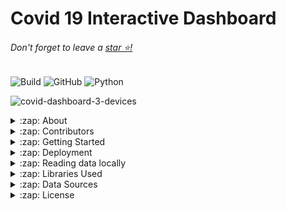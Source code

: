 # Covid 19 Interactive Dashboard
###### Don't forget to leave a [star ⭐!](https://github.com/psavarmattas/covid19-dashboard/stargazers?after=Y3Vyc29yOnYyOpO5MjAyMC0wNS0xM1QwOTo1MzoyMC0wNTowMADODRbOpg%3D%3D)

![Build](https://img.shields.io/badge/Build-Passing-green?style=for-the-badge)
![GitHub](https://img.shields.io/badge/License-Apache%202.0-blue?style=for-the-badge)
![Python](https://img.shields.io/badge/Made%20With-Python-red?style=for-the-badge)

![covid-dashboard-3-devices](https://user-images.githubusercontent.com/23439187/115303139-de94f580-a128-11eb-9028-3144d808ac00.png)

<details>

<summary>:zap: About</summary>

> Coronavirus disease (COVID-19) is an infectious disease caused by a newly discovered coronavirus.
> At this time, there are no specific vaccines or treatments for COVID-19. The best way to prevent and slow down transmission is be **well informed** about the COVID-19 virus. [who.int](https://www.who.int/health-topics/coronavirus#tab=tab_1)

The goal of this project is not to build *just another dashboard*. But, to focus on collaborative plot ideas, and a mobile friendly UI/UX. Feel free to open an issue requesting a type of plot, table, or any feature for that matter.

</details>


<details>

<summary>:zap: Contributors</summary>

Start contributing by going to [contributing.md](https://github.com/psavarmattas/covid19-dashboard/blob/master/contributing.md) to check for details.

</details>


<details>

<summary>:zap: Getting Started</summary>


<details>

<summary>:zap: Prerequisites</summary>


* Python 3.9.4 (This project was build on this version as the base).
* Pip
* Visual Studio Code (For the IDE)
* Anaconda Navigator as the preferred virtual environment container but you can also use others.

</details>

<details>

<summary>:zap: Installing</summary>

Get the project up and running locally in just 5 easy steps.

1. Create a personal [Fork](https://github.com/login?return_to=%2Fpsavarmattas%2Fcovid19-dashboard) of this repository.

2. **Clone** the fork with HTTPS, using your local terminal to a preferred location, and **cd** into the project.

```bash
git clone https://github.com/your_username/covid19-dashboard.git

Cloning into 'covid19-dashboard'...
remote: Enumerating objects: 113, done.
remote: Counting objects: 100% (113/113), done.
remote: Compressing objects: 100% (80/80), done.
Receiving objects: 100% (2845/2845), 12.52 MiB | 5.21 MiB/s, done.

cd covid19-dashboard/
```

3. Create your virtual environment, and activate it.

```bash
python -m venv env

source env/bin/activate  # Linux/Mac
env/Scripts/activate  # Windows
```

4. Install dependencies

```bash
pip install -r requirements.txt
```

5. Run local server, and **DONE**!

```bash
python manage.py runserver

May 06, 2020 - 11:22:23
Django version 3.0.6, using settings 'core.settings'
Starting development server at http://127.0.0.1:8000/
Quit the server with CONTROL-C.
```

</details>

</details>

<details>

<summary>:zap: Deployment</summary>

Heroku app is already configured to this repository for *automatic deploys* from any push to the **master** branch. Create a pull request containing your respective changes and wait for merge.

</details>

<details>

<summary>:zap: Reading data locally</summary>

You can go through all the available datasets by going into the `/processdata` directory, launching a interactive python shell, importing `getdata` file, and calling any function. See below...

```bash
cd ~/repos/covid19-dashboard/processdata
```

```bash
$ python

Python 3.7.6 (default, Jan  8 2020, 20:23:39) [MSC v.1916 64 bit (AMD64)] :: Anaconda, Inc. on win32 
...

>>> import getdata
>>> getdata.realtime_growth()

         Confirmed  Deaths  Recovered
Date
1/22/20        555      17         28
1/23/20        654      18         30
...            ...     ...        ...
8/2/20    18079723  689362   10690555
8/3/20    18282208  693694   10913000

[195 rows x 3 columns]
```

</details>

<details>

<summary>:zap: Libraries Used</summary>


* [asgiref:](https://pypi.org/project/asgiref/) ASGI is a standard for Python asynchronous web apps and servers to communicate with each other, and positioned as an asynchronous successor to WSGI.
* [autopep8:](https://pypi.org/project/autopep8/) autopep8 automatically formats Python code to conform to the PEP 8 style guide. It uses the pycodestyle utility to determine what parts of the code needs to be formatted. autopep8 is capable of fixing most of the formatting issues that can be reported by pycodestyle.
* [certifi:](https://pypi.org/project/certifi/) Certifi provides Mozilla’s carefully curated collection of Root Certificates for validating the trustworthiness of SSL certificates while verifying the identity of TLS hosts. It has been extracted from the Requests project.
* [dj-database-url:](https://pypi.org/project/dj-database-url/) This simple Django utility allows you to utilize the 12factor inspired DATABASE_URL environment variable to configure your Django application.
* [Django:](https://www.djangoproject.com/) Django is a high-level Web framework that encourages rapid development and clean, pragmatic design.
* [gunicorn:](https://pypi.org/project/gunicorn/) Gunicorn ‘Green Unicorn’ is a Python WSGI HTTP Server for UNIX. It’s a pre-fork worker model ported from Ruby’s Unicorn project. The Gunicorn server is broadly compatible with various web frameworks, simply implemented, light on server resource usage, and fairly speedy.
* [numpy:](https://pypi.org/project/numpy/) Besides its obvious scientific uses, NumPy can also be used as an efficient multi-dimensional container of generic data. Arbitrary data-types can be defined. This allows NumPy to seamlessly and speedily integrate with a wide variety of databases.
* [pandas:](https://pypi.org/project/pandas/) pandas is a Python package that provides fast, flexible, and expressive data structures designed to make working with structured (tabular, multidimensional, potentially heterogeneous) and time series data both easy and intuitive. It aims to be the fundamental high-level building block for doing practical, real world data analysis in Python. Additionally, it has the broader goal of becoming the most powerful and flexible open source data analysis / manipulation tool available in any language. It is already well on its way toward this goal.
* [Plotly:](https://plotly.com/) The leading front-end for ML & data science models in Python, R, and Julia.
* [psycopg2-binary:](https://pypi.org/project/psycopg2-binary/) Psycopg 2 is mostly implemented in C as a libpq wrapper, resulting in being both efficient and secure. It features client-side and server-side cursors, asynchronous communication and notifications, “COPY TO/COPY FROM” support. Many Python types are supported out-of-the-box and adapted to matching PostgreSQL data types; adaptation can be extended and customized thanks to a flexible objects adaptation system.
* [pycodestyle:](https://pypi.org/project/pycodestyle/) pycodestyle is a tool to check your Python code against some of the style conventions in PEP 8.
* [python-dateutil:](https://pypi.org/project/python-dateutil/) The dateutil module provides powerful extensions to the standard datetime module, available in Python.
* [python-decouple:](https://pypi.org/project/python-decouple/) Decouple helps you to organize your settings so that you can change parameters without having to redeploy your app.
* [pytz:](https://pypi.org/project/pytz/) pytz brings the Olson tz database into Python. This library allows accurate and cross platform timezone calculations using Python 2.4 or higher. It also solves the issue of ambiguous times at the end of daylight saving time, which you can read more about in the Python Library Reference (datetime.tzinfo).
* [retrying:](https://pypi.org/project/retrying/) Retrying is an Apache 2.0 licensed general-purpose retrying library, written in Python, to simplify the task of adding retry behavior to just about anything.
* [six:](https://pypi.org/project/six/) Six is a Python 2 and 3 compatibility library. It provides utility functions for smoothing over the differences between the Python versions with the goal of writing Python code that is compatible on both Python versions. See the documentation for more information on what is provided.
* [sqlparse:](https://pypi.org/project/sqlparse/) sqlparse is a non-validating SQL parser for Python. It provides support for parsing, splitting and formatting SQL statements.
* [toml:](https://pypi.org/project/toml/) A Python library for parsing and creating TOML.
* [Unipath:](https://pypi.org/project/Unipath/) Unipath is an object-oriented front end to the file/directory functions scattered throughout several Python library modules. It’s based on Jason Orendorff’s path.py but has a friendlier API and higher-level features. Unipath is stable, well-tested, and has been used in production since 2008. It runs on Python 2.6+ and 3.3+.
* [whitenoise](https://pypi.org/project/whitenoise/) With a couple of lines of config WhiteNoise allows your web app to serve its own static files, making it a self-contained unit that can be deployed anywhere without relying on nginx, Amazon S3 or any other external service. (Especially useful on Heroku, OpenShift and other PaaS providers.).
* [wincertstore](https://pypi.org/project/wincertstore/) wincertstore provides an interface to access Windows’ CA and CRL certificates. It uses ctypes and Windows’s sytem cert store API through crypt32.dll.
* [Appseed:](https://appseed.us/) AppSeed is a full stack web app generator that allows you to choose a visual theme and apply it on a full, but flexible, technology stack in just a few minutes.
* [Bootstrap:](https://getbootstrap.com/) The bootstrap-py provides generating the Python packages.

</details>

<details>

<summary>:zap: Data Sources</summary>

* Johns Hopkins University: [CSSE](https://systems.jhu.edu/) 2019-ncov data repository, found [here](https://github.com/CSSEGISandData/COVID-19).
* Our World in Data: [OWID](https://ourworldindata.org/) GitHub Data repository, found [here](https://github.com/owid/covid-19-data/tree/master/public/data).
* New York Times' COVID GitHub data repository, found [here](https://github.com/nytimes/covid-19-data)

</details>

<details>

<summary>:zap: License</summary>

Copyright [2021] [PSMForums](https://psmforums.wordpress.com)

Licensed under the Apache License, Version 2.0 (the "License");
you may not use this file except in compliance with the License.
You may obtain a copy of the License at

    http://www.apache.org/licenses/LICENSE-2.0

Unless required by applicable law or agreed to in writing, software
distributed under the License is distributed on an "AS IS" BASIS,
WITHOUT WARRANTIES OR CONDITIONS OF ANY KIND, either express or implied.
See the License for the specific language governing permissions and
limitations under the License.

</details>